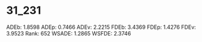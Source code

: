 # 31_231

ADEb: 1.8598
ADEp: 0.7466
ADEv: 2.2215
FDEb: 3.4369
FDEp: 1.4276
FDEv: 3.9523
Rank: 652
WSADE: 1.2865
WSFDE: 2.3746